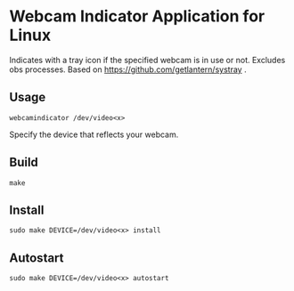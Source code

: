 # Webcam Indicator Application for Linux

Indicates with a tray icon if the specified webcam is in use or not. Excludes obs processes. Based on https://github.com/getlantern/systray .

## Usage

```
webcamindicator /dev/video<x>
```

Specify the device that reflects your webcam.

## Build

```
make
```

## Install

```
sudo make DEVICE=/dev/video<x> install
```

## Autostart

```
sudo make DEVICE=/dev/video<x> autostart
```
